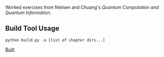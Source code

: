 Worked exercises from Nielsen and Chuang's <i>Quantum Computation and Quantum
Information</i>.

## Build Tool Usage

```
python build.py -a [list of chapter dirs...]
```

[Built][1]

[1]: http://bryant.github.io/quantcomp/worked_exercises.pdf
